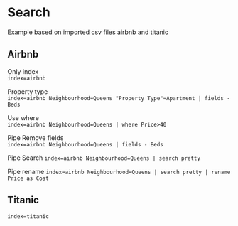 # Search

Example based on imported csv files airbnb and titanic

## Airbnb

Only index  
`index=airbnb`

Property type  
`index=airbnb Neighbourhood=Queens "Property Type"=Apartment | fields - Beds`

Use where  
`index=airbnb Neighbourhood=Queens | where Price>40`

Pipe Remove fields  
`index=airbnb Neighbourhood=Queens | fields - Beds`

Pipe Search
`index=airbnb Neighbourhood=Queens | search pretty`

Pipe rename
`index=airbnb Neighbourhood=Queens | search pretty | rename Price as Cost`

## Titanic

`index=titanic`
